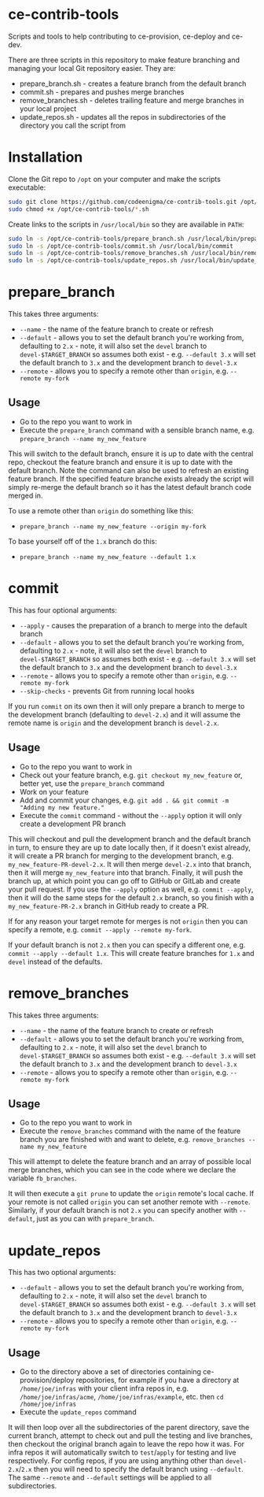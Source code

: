 # ce-contrib-tools
Scripts and tools to help contributing to ce-provision, ce-deploy and ce-dev.

There are three scripts in this repository to make feature branching and managing your local Git repository easier. They are:

* prepare_branch.sh - creates a feature branch from the default branch
* commit.sh - prepares and pushes merge branches
* remove_branches.sh - deletes trailing feature and merge branches in your local project
* update_repos.sh - updates all the repos in subdirectories of the directory you call the script from

# Installation
Clone the Git repo to `/opt` on your computer and make the scripts executable:

```bash
sudo git clone https://github.com/codeenigma/ce-contrib-tools.git /opt/ce-contrib-tools/
sudo chmod +x /opt/ce-contrib-tools/*.sh
```

Create links to the scripts in `/usr/local/bin` so they are available in `PATH`:

```bash
sudo ln -s /opt/ce-contrib-tools/prepare_branch.sh /usr/local/bin/prepare_branch
sudo ln -s /opt/ce-contrib-tools/commit.sh /usr/local/bin/commit
sudo ln -s /opt/ce-contrib-tools/remove_branches.sh /usr/local/bin/remove_branches
sudo ln -s /opt/ce-contrib-tools/update_repos.sh /usr/local/bin/update_repos
```

# prepare_branch
This takes three arguments:

* `--name` - the name of the feature branch to create or refresh
* `--default` - allows you to set the default branch you're working from, defaulting to `2.x` - note, it will also set the `devel` branch to `devel-$TARGET_BRANCH` so assumes both exist - e.g. `--default 3.x` will set the default branch to `3.x` and the development branch to `devel-3.x`
* `--remote` - allows you to specify a remote other than `origin`, e.g. `--remote my-fork`

## Usage
* Go to the repo you want to work in
* Execute the `prepare_branch` command with a sensible branch name, e.g. `prepare_branch --name my_new_feature`

This will switch to the default branch, ensure it is up to date with the central repo, checkout the feature branch and ensure it is up to date with the default branch. Note the command can also be used to refresh an existing feature branch. If the specified feature branche exists already the script will simply re-merge the default branch so it has the latest default branch code merged in.

To use a remote other than `origin` do something like this:

* `prepare_branch --name my_new_feature --origin my-fork`

To base yourself off of the `1.x` branch do this:

* `prepare_branch --name my_new_feature --default 1.x`

# commit
This has four optional arguments:

* `--apply` - causes the preparation of a branch to merge into the default branch
* `--default` - allows you to set the default branch you're working from, defaulting to `2.x` - note, it will also set the `devel` branch to `devel-$TARGET_BRANCH` so assumes both exist - e.g. `--default 3.x` will set the default branch to `3.x` and the development branch to `devel-3.x`
* `--remote` - allows you to specify a remote other than `origin`, e.g. `--remote my-fork`
* `--skip-checks` - prevents Git from running local hooks

If you run `commit` on its own then it will only prepare a branch to merge to the development branch (defaulting to `devel-2.x`) and it will assume the remote name is `origin` and the development branch is `devel-2.x`.

## Usage
* Go to the repo you want to work in
* Check out your feature branch, e.g. `git checkout my_new_feature` or, better yet, use the `prepare_branch` command
* Work on your feature
* Add and commit your changes, e.g. `git add . && git commit -m "Adding my new feature."`
* Execute the `commit` command - without the `--apply` option it will only create a development PR branch

This will checkout and pull the development branch and the default branch in turn, to ensure they are up to date locally then, if it doesn't exist already, it will create a PR branch for merging to the development branch, e.g. `my_new_feature-PR-devel-2.x`. It will then merge `devel-2.x` into that branch, then it will merge `my_new_feature` into that branch. Finally, it will push the branch up, at which point you can go off to GitHub or GitLab and create your pull request. If you use the `--apply` option as well, e.g. `commit --apply`, then it will do the same steps for the default `2.x` branch, so  you finish with a `my_new_feature-PR-2.x` branch in GitHub ready to create a PR.

If for any reason your target remote for merges is not `origin` then you can specify a remote, e.g. `commit --apply --remote my-fork`.

If your default branch is not `2.x` then you can specify a different one, e.g. `commit --apply --default 1.x`. This will create feature branches for `1.x` and `devel` instead of the defaults.

# remove_branches
This takes three arguments:

* `--name` - the name of the feature branch to create or refresh
* `--default` - allows you to set the default branch you're working from, defaulting to `2.x` - note, it will also set the `devel` branch to `devel-$TARGET_BRANCH` so assumes both exist - e.g. `--default 3.x` will set the default branch to `3.x` and the development branch to `devel-3.x`
* `--remote` - allows you to specify a remote other than `origin`, e.g. `--remote my-fork`

## Usage
* Go to the repo you want to work in
* Execute the `remove_branches` command with the name of the feature branch you are finished with and want to delete, e.g. `remove_branches --name my_new_feature`

This will attempt to delete the feature branch and an array of possible local merge branches, which you can see in the code where we declare the variable `fb_branches`.

It will then execute a `git prune` to update the `origin` remote's local cache. If your remote is not called `origin` you can set another remote with `--remote`. Similarly, if your default branch is not `2.x` you can specify another with `--default`, just as you can with `prepare_branch`.

# update_repos
This has two optional arguments:

* `--default` - allows you to set the default branch you're working from, defaulting to `2.x` - note, it will also set the `devel` branch to `devel-$TARGET_BRANCH` so assumes both exist - e.g. `--default 3.x` will set the default branch to `3.x` and the development branch to `devel-3.x`
* `--remote` - allows you to specify a remote other than `origin`, e.g. `--remote my-fork`

## Usage
* Go to the directory above a set of directories containing ce-provision/deploy repositories, for example if you have a directory at `/home/joe/infras` with your client infra repos in, e.g. `/home/joe/infras/acme`, `/home/joe/infras/example`, etc. then `cd /home/joe/infras`
* Execute the `update_repos` command

It will then loop over all the subdirectories of the parent directory, save the current branch, attempt to check out and pull the testing and live branches, then checkout the original branch again to leave the repo how it was. For infra repos it will automatically switch to `test`/`apply` for testing and live respectively. For config repos, if you are using anything other than `devel-2.x`/`2.x` then you will need to specify the default branch using `--default`. The same `--remote` and `--default` settings will be applied to all subdirectories.

